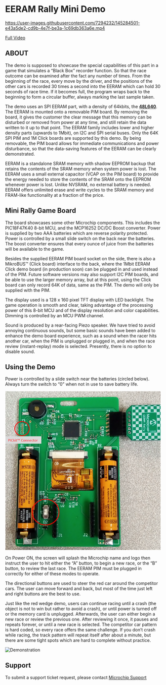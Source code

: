 # EERAM Rally Mini Demo

https://user-images.githubusercontent.com/7294232/145284501-e43a5de2-cd9b-4e7f-be3a-1c69db363a6e.mp4

[Full Video](https://vimeo.com/604094518)

## ABOUT
The demo is supposed to showcase the special capabilities of this part in a game that simulates a “Black Box” recorder function. So that the race outcome can be examined after the fact any number of times. From the beginning of the race, every move by the driver, and the positions of the other cars is recorded 30 times a second into the EERAM which can hold 30 seconds of race time. If it becomes full, the program wraps back to the beginning to form a circular buffer, always marking the last sample taken.

The demo uses an SPI EERAM part, with a density of 64kbits, the  [**48L640**](https://www.microchip.com/wwwproducts/en/48L640). The EERAM is mounted onto a removable PIM board. By removing the board, it gives the customer the clear message that this memory can be disturbed or removed from power at any time, and still retain the data written to it up to that point. The EERAM family includes lower and higher density parts (upwards to 1Mbit), on I2C and SPI serial buses. Only the 64K SPI PIM and 1M Click boards are supported by this demo. By being removable, the PIM board allows for immediate communications and power disturbance, so that the data-saving features of the EERAM can be clearly demonstrated.

EERAM is a standalone SRAM memory with shadow EEPROM backup that retains the contents of the SRAM memory when system power is lost. The EERAM uses a small external capacitor (VCAP on the PIM
board) to provide the energy needed to store the contents of the SRAM onto the EEPROM whenever power is lost. Unlike NVSRAM, no external battery is needed. EERAM offers unlimited erase and write cycles to the SRAM memory and FRAM-like functionality at a fraction of the price.

## Mini Rally Game Board
The board showcases some other Microchip components. This includes the PIC18F47K40 8-bit MCU, and the MCP16252 DC/DC Boost converter. Power is supplied by two AAA batteries which are reverse
polarity protected. Power is controlled by a small slide switch on the back near the batteries. The boost converter ensures that every ounce of juice from the batteries will be available to the game.

Besides the supplied EERAM PIM board socket on the side, there is also a MikroBUS™ (Click board) interface to the back, where the 1Mbit EERAM Click demo board (in production soon) can be plugged in and used instead of the PIM. Future software versions may also support I2C PIM boards, and be able to use the larger memory array, but at this point, using the Click board can only record 64K of data, same as the PIM. The demo will only be supplied with the PIM.

The display used is a 128 x 160 pixel TFT display with LED backlight. The game operation is smooth and clear, taking advantage of the processing power of this 8-bit MCU and of the display resolution and color capabilities. Dimming is controlled by an MCU PWM channel.

Sound is produced by a rear-facing Piezo speaker. We have tried to avoid annoying continuous sounds, but some basic sounds have been added to enhance the demo board experience, such as a sound when the racer hits another car, when the PIM is unplugged or plugged in, and when the race review (instant-replay) mode is selected. Presently, there is no option to disable sound.

## Using the Demo
Power is controlled by a slide switch near the batteries (circled below). Always turn the switch to “0” when not in use to save battery life.

![Demonstration](/Docs/Media/EERAM-Rally-Mini-Demo_back.png)

On Power ON, the screen will splash the Microchip name and logo then instruct the user to hit either the “A” button, to begin a new race, or the “B” button, to review the last race. The EERAM PIM must be plugged in correctly for either of these modes to operate.

The directional buttons are used to steer the red car around the competitor cars. The user can move forward and back, but most of the time just left and right buttons are the best to use.

Just like the red wedge demo, users can continue racing until a crash (the object is not to win but rather to avoid a crash), or until power is turned off or the memory card is unplugged. Afterwards, the user can either begin a new race or review the previous one. After reviewing it once, it pauses and repeats forever, or until a new race is selected. The competitor car pattern is hard coded, so every race offers the same challenge. If you don’t crash while racing, the track pattern will repeat itself after about a minute, but there are some tight spots which are hard to complete without practice.

![Demonstration](/Docs/Media/EERAM-Rally-Mini-Demo.png)

## **Support**
To submit a support ticket request, please contact [Microchip Support](https://microchipsupport.force.com/s/)
